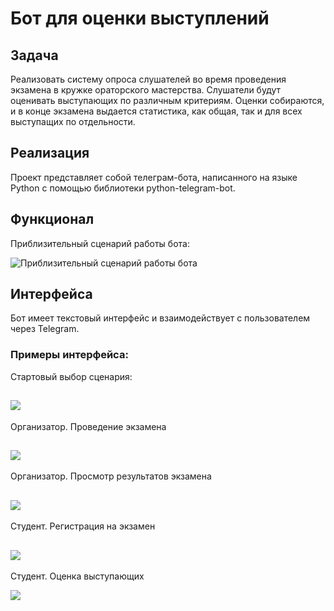 # Бот для оценки выступлений

## Задача

Реализовать систему опроса слушателей во время проведения экзамена в кружке ораторского мастерства.
Слушатели будут оценивать выступающих по различным критериям.
Оценки собираются, и в конце экзамена выдается статистика, как общая, так и для всех выступащих по отдельности.

## Реализация

Проект представляет собой телеграм-бота, написанного на языке Python с помощью библиотеки python-telegram-bot.

## Функционал

Приблизительный сценарий работы бота:

![Приблизительный сценарий работы бота](https://raw.githubusercontent.com/doledenok/poll-bot/main/docs/source/_static/scenario.jpg)

## Интерфейса

Бот имеет текстовый интерфейс и взаимодействует с пользователем через Telegram.

### Примеры интерфейса:

Стартовый выбор сценария:

![](https://raw.githubusercontent.com/doledenok/poll-bot/main/docs/source/_static/start.jpg)
-----

Организатор. Проведение экзамена

![](https://raw.githubusercontent.com/doledenok/poll-bot/main/docs/source/_static/exam_managing.jpg)
----

Организатор. Просмотр результатов экзамена

![](https://raw.githubusercontent.com/doledenok/poll-bot/main/docs/source/_static/review_exam_results.jpg)
----

Студент. Регистрация на экзамен

![](https://raw.githubusercontent.com/doledenok/poll-bot/main/docs/source/_static/user_exam_joining.jpg)
----

Студент. Оценка выступающих

![](https://raw.githubusercontent.com/doledenok/poll-bot/main/docs/source/_static/user_rating.jpg)

